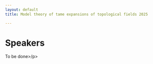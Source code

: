 ```yaml
---
layout: default
title: Model theory of tame expansions of topological fields 2025

---
```


<body>
	<h1>Speakers</h1>
		<p>To be done>/p>  
</body>


